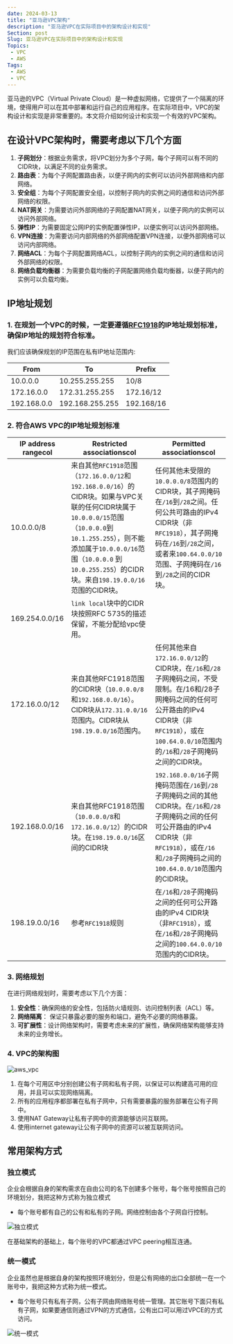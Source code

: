 ```yaml
---
date: 2024-03-13
title: "亚马逊VPC架构"
description: "亚马逊VPC在实际项目中的架构设计和实现"
Section: post
Slug: 亚马逊VPC在实际项目中的架构设计和实现
Topics:
 - VPC
 - AWS
Tags:
 - AWS
 - VPC
---
```

亚马逊的VPC（Virtual Private Cloud）是一种虚拟网络，它提供了一个隔离的环境，使得用户可以在其中部署和运行自己的应用程序。在实际项目中，VPC的架构设计和实现是非常重要的。本文将介绍如何设计和实现一个有效的VPC架构。
<!--more-->

## 在设计VPC架构时，需要考虑以下几个方面

1. **子网划分**：根据业务需求，将VPC划分为多个子网，每个子网可以有不同的CIDR块，以满足不同的业务需求。
2. **路由表**：为每个子网配置路由表，以便子网内的实例可以访问外部网络和内部网络。
3. **安全组**：为每个子网配置安全组，以控制子网内的实例之间的通信和访问外部网络的权限。
4. **NAT网关**：为需要访问外部网络的子网配置NAT网关，以便子网内的实例可以访问外部网络。
5. **弹性IP**：为需要固定公网IP的实例配置弹性IP，以便实例可以访问外部网络。
6. **VPN连接**：为需要访问内部网络的外部网络配置VPN连接，以便外部网络可以访问内部网络。
7. **网络ACL**：为每个子网配置网络ACL，以控制子网内的实例之间的通信和访问外部网络的权限。
8. **网络负载均衡器**：为需要负载均衡的子网配置网络负载均衡器，以便子网内的实例可以负载均衡。

## IP地址规划

### 1. 在规划一个VPC的时候，一定要遵循[RFC1918](https://www.rfc-editor.org/rfc/rfc1918)的IP地址规划标准，确保IP地址的规划符合标准。

我们应该确保规划的IP范围在私有IP地址范围内:


| From        | To              | Prefix     |
| ------------- | ----------------- | ------------ |
| 10.0.0.0    | 10.255.255.255  | 10/8       |
| 172.16.0.0  | 172.31.255.255  | 172.16/12  |
| 192.168.0.0 | 192.168.255.255 | 192.168/16 |

### 2. 符合AWS VPC的IP地址规划标准


| IP address rangecol | Restricted associationscol                                                                                                                                                                                                                                   | Permitted associationscol                                                                                                                                                                                           |
| --------------------- | -------------------------------------------------------------------------------------------------------------------------------------------------------------------------------------------------------------------------------------------------------------- | --------------------------------------------------------------------------------------------------------------------------------------------------------------------------------------------------------------------- |
| 10.0.0.0/8          | 来自其他`RFC1918`范围（`172.16.0.0/12`和`192.168.0.0/16`）的CIDR块。如果与VPC关联的任何CIDR块属于`10.0.0.0/15`范围（`10.0.0.0`到`10.1.255.255`），则不能添加属于`10.0.0.0/16`范围（`10.0.0.0` 到 `10.0.255.255`）的CIDR块。来自`198.19.0.0/16`范围的CIDR块。 | 任何其他未受限的`10.0.0.0/8`范围内的CIDR块，其子网掩码在`/16`到`/28`之间。任何公共可路由的IPv4 CIDR块（非`RFC1918`），其子网掩码在`/16`到`/28`之间，或者来`100.64.0.0/10`范围、子网掩码在`/16`到`/28`之间的CIDR块。 |
| 169.254.0.0/16      | `link local`块中的CIDR块按照RFC 5735的描述保留，不能分配给vpc使用。                                                                                                                                                                                          |                                                                                                                                                                                                                     |
| 172.16.0.0/12       | 来自其他RFC1918范围的CIDR块（`10.0.0.0/8`和`192.168.0.0/16`）。CIDR块从`172.31.0.0/16`范围内。CIDR块从`198.19.0.0/16`范围内。                                                                                                                                | 任何其他来自`172.16.0.0/12`的CIDR块，在`/16`和`/28`子网掩码之间，不受限制。在/16和/28子网掩码之间的任何可公开路由的IPv4 CIDR块（非`RFC1918`），或在`100.64.0.0/10`范围内的`/16`和`/28`子网掩码之间的CIDR块。        |
| 192.168.0.0/16      | 来自其他RFC1918范围（`10.0.0.0/8`和`172.16.0.0/12`）的CIDR块。在`198.19.0.0/16`区间的CIDR块                                                                                                                                                                  | `192.168.0.0/16`子网掩码范围在`/16`到`/28`子网掩码之间的其他CIDR块。在`/16`和`/28`子网掩码之间的任何可公开路由的IPv4 CIDR块（非`RFC1918`），或在`/16`和`/28`子网掩码之间的`100.64.0.0/10`范围内的CIDR块。           |
| 198.19.0.0/16       | 参考`RFC1918`规则                                                                                                                                                                                                                                            | 在`/16`和`/28`子网掩码之间的任何可公开路由的IPv4 CIDR块（非`RFC1918`），或在`/16`和`/28`子网掩码之间的`100.64.0.0/10`范围内的CIDR块。                                                                               |

### 3. 网络规划

在进行网络规划时，需要考虑以下几个方面：

1. **安全性**：确保网络的安全性，包括防火墙规则、访问控制列表（ACL）等。
2. **网络隔离**： 保证只暴露必要的服务和端口，避免不必要的网络暴露。
3. **可扩展性**：设计网络架构时，需要考虑未来的扩展性，确保网络架构能够支持未来的业务增长。

### 4. VPC的架构图

![aws_vpc](https://res.cloudinary.com/xinta/image/upload/v1740475585/blogimage/aws_vpc.svg)

1. 在每个可用区中分别创建公有子网和私有子网，以保证可以构建高可用的应用，并且可以实现网络隔离。
2. 所有的应用程序都部署在私有子网中，只有需要暴露的服务部署在公有子网中。
3. 使用NAT Gateway让私有子网中的资源能够访问互联网。
4. 使用internet gateway让公有子网中的资源可以被互联网访问。

## 常用架构方式

### 独立模式

企业会根据自身的架构需求在自由公司的名下创建多个账号，每个账号按照自己的环境划分，我把这种方式称为独立模式

- 每个账号都有自己的公有和私有的子网。网络控制由各个子网自行控制。

![独立模式](https://res.cloudinary.com/xinta/image/upload/v1741832899/blogimage/aws_vpc_poly.png)

在基础架构的基础上，每个账号的VPC都通过VPC peering相互连通。

### 统一模式

企业虽然也是根据自身的架构按照环境划分，但是公有网络的出口全部统一在一个账号中，我把这种方式称为统一模式。

- 每个账号只有私有子网，公有子网由网络账号统一管理。其它账号下面只有私有子网，如果要通信则通过VPN的方式通信，公有出口可以用过VPCE的方式访问。

![统一模式](https://res.cloudinary.com/xinta/image/upload/v1741835346/blogimage/aws_vpc_mono.png)
